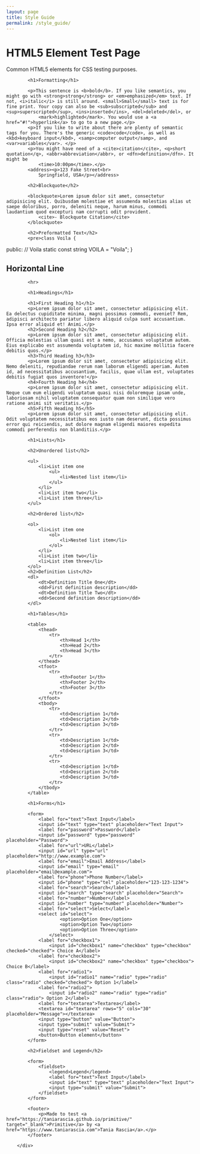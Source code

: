 ```yaml
---
layout: page
title: Style Guide
permalink: /style_guide/
---
```


<div class="small-container">
			<h1>HTML5 Element Test Page</h1>
			<p>Common HTML5 elements for CSS testing purposes.</p>

			<h1>Formatting</h1>

			<p>This sentence is <b>bold</b>. If you like semantics, you might go with <strong>strong</strong> or <em>emphasized</em> text. If not, <i>italic</i> is still around. <small>Small</small> text is for fine print. Your copy can also be <sub>subscripted</sub> and <sup>superscripted</sup>, <ins>inserted</ins>, <del>deleted</del>, or
				<mark>highlighted</mark>. You would use a <a href="#!">hyperlink</a> to go to a new page.</p>
			<p>If you like to write about there are plenty of semantic tags for you. There's the generic <code>code</code>, as well as <kbd>keyboard input</kbd>, <samp>computer output</samp>, and <var>variables</var>. </p>
			<p>You might have need of a <cite>citation</cite>, <q>short quotation</q>, <abbr>abbreviation</abbr>, or <dfn>definition</dfn>. It might be
				<time>10:00pm</time>.</p>
			<address><p>123 Fake Street<br>
				Springfield, USA</p></address>

			<h2>Blockquote</h2>

			<blockquote>Lorem ipsum dolor sit amet, consectetur adipisicing elit. Quibusdam molestiae et assumenda molestias alias ut saepe doloribus, porro, deleniti neque, harum minus, commodi laudantium quod excepturi nam corrupti odit provident.
				<cite>- Blockquote Citation</cite>
			</blockquote>

			<h2>Preformatted Text</h2>
			<pre>class Voila {
public:
  // Voila
  static const string VOILA = "Voila";
}</pre>
			<h2>Horizontal Line</h2>

			<hr>

			<h1>Headings</h1>

			<h1>First Heading h1</h1>
			<p>Lorem ipsum dolor sit amet, consectetur adipisicing elit. Ea delectus cupiditate minima, magni possimus commodi, eveniet? Rem, adipisci architecto pariatur libero aliquid culpa sunt accusantium. Ipsa error aliquid et! Animi.</p>
			<h2>Second Heading h2</h2>
			<p>Lorem ipsum dolor sit amet, consectetur adipisicing elit. Officia molestias ullam quasi est a nemo, accusamus voluptatum autem. Eius explicabo est assumenda voluptatem id, hic maxime mollitia facere debitis quos.</p>
			<h3>Third Heading h3</h3>
			<p>Lorem ipsum dolor sit amet, consectetur adipisicing elit. Nemo deleniti, repudiandae rerum nam laborum eligendi aperiam. Autem id, ad necessitatibus accusantium, facilis, quae ullam est, voluptates debitis fugiat quos inventore!</p>
			<h4>Fourth Heading h4</h4>
			<p>Lorem ipsum dolor sit amet, consectetur adipisicing elit. Neque cum eum eligendi voluptatum quasi nisi doloremque ipsam unde, laboriosam nihil voluptatem consequatur quam non similique vero ratione animi sit veritatis.</p>
			<h5>Fifth Heading h5</h5>
			<p>Lorem ipsum dolor sit amet, consectetur adipisicing elit. Odit voluptatem necessitatibus eos iusto nam deserunt, dicta possimus error qui reiciendis, aut dolore magnam eligendi maiores expedita commodi perferendis non blanditiis.</p>

			<h1>Lists</h1>

			<h2>Unordered list</h2>

			<ul>
				<li>List item one
					<ul>
						<li>Nested list item</li>
					</ul>
				</li>
				<li>List item two</li>
				<li>List item three</li>
			</ul>

			<h2>Ordered list</h2>

			<ol>
				<li>List item one
					<ol>
						<li>Nested list item</li>
					</ol>
				</li>
				<li>List item two</li>
				<li>List item three</li>
			</ol>
			<h2>Definition List</h2>
			<dl>
				<dt>Definition Title One</dt>
				<dd>First definition description</dd>
				<dt>Definition Title Two</dt>
				<dd>Second definition description</dd>
			</dl>

			<h1>Tables</h1>

			<table>
				<thead>
					<tr>
						<th>Head 1</th>
						<th>Head 2</th>
						<th>Head 3</th>
					</tr>
				</thead>
				<tfoot>
					<tr>
						<th>Footer 1</th>
						<th>Footer 2</th>
						<th>Footer 3</th>
					</tr>
				</tfoot>
				<tbody>
					<tr>
						<td>Description 1</td>
						<td>Description 2</td>
						<td>Description 3</td>
					</tr>
					<tr>
						<td>Description 1</td>
						<td>Description 2</td>
						<td>Description 3</td>
					</tr>
					<tr>
						<td>Description 1</td>
						<td>Description 2</td>
						<td>Description 3</td>
					</tr>
				</tbody>
			</table>

			<h1>Forms</h1>

			<form>
				<label for="text">Text Input</label>
				<input id="text" type="text" placeholder="Text Input">
				<label for="password">Password</label>
				<input id="password" type="password" placeholder="Password">
				<label for="url">URL</label>
				<input id="url" type="url" placeholder="http://www.example.com">
				<label for="email">Email Address</label>
				<input id="email" type="email" placeholder="email@example.com">
				<label for="phone">Phone Number</label>
				<input id="phone" type="tel" placeholder="123-123-1234">
				<label for="search">Search</label>
				<input id="search" type="search" placeholder="Search">
				<label for="number">Number</label>
				<input id="number" type="number" placeholder="Number">
				<label for="select">Select</label>
				<select id="select">
						<option>Option One</option>
						<option>Option Two</option>
						<option>Option Three</option>
					</select>
				<label for="checkbox1">
					<input id="checkbox1" name="checkbox" type="checkbox" checked="checked"> Choice A</label>
				<label for="checkbox2">
					<input id="checkbox2" name="checkbox" type="checkbox"> Choice B</label>
				<label for="radio1">
					<input id="radio1" name="radio" type="radio" class="radio" checked="checked"> Option 1</label>
				<label for="radio2">
					<input id="radio2" name="radio" type="radio" class="radio"> Option 2</label>
				<label for="textarea">Textarea</label>
				<textarea id="textarea" rows="5" cols="30" placeholder="Message"></textarea>
				<input type="button" value="Button">
				<input type="submit" value="Submit">
				<input type="reset" value="Reset">
				<button>Button element</button>
			</form>

			<h2>Fieldset and Legend</h2>

			<form>
				<fieldset>
					<legend>Legend</legend>
					<label for="text">Text Input</label>
					<input id="text" type="text" placeholder="Text Input">
					<input type="submit" value="Submit">
				</fieldset>
			</form>

			<footer>
				<p>Made to test <a href="https://taniarascia.github.io/primitive/" target="_blank">Primitive</a> by <a href="https://www.taniarascia.com">Tania Rascia</a>.</p>
			</footer>

		</div>
